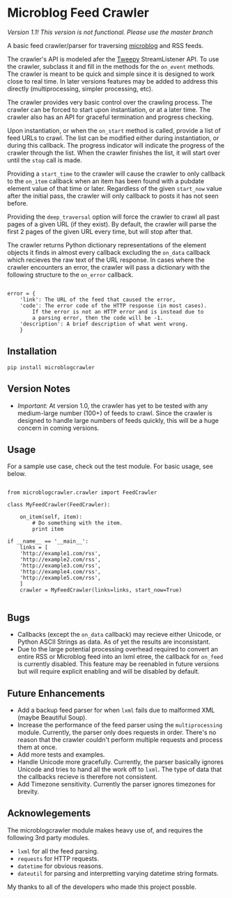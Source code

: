 # Microblog Feed Crawler

*Version 1.1! This version is not functional. Please use the master branch*

A basic feed crawler/parser for traversing [microblog][1] and RSS feeds.  

[1]: http://openmicroblog.com

The crawler's API is modeled afer the [Tweepy][2] StreamListener API. To use the crawler, subclass it and fill in the methods for the `on_event` methods. The crawler is meant to be quick and simple since it is designed to work close to real time. In later versions features may be added to address this directly (multiprocessing, simpler processing, etc). 

[2]: https://github.com/tweepy/tweepy

The crawler provides very basic control over the crawling process. The crawler can be forced to start upon instantiation, or at a later time. The crawler also has an API for graceful termination and progress checking.

Upon instantiation, or when the `on_start` method is called, provide a list of feed URLs to crawl. The list can be modified either during instantiation, or during this callback.  The progress indicator will indicate the progress of the crawler through the list. When the crawler finishes the list, it will start over until the `stop` call is made. 

Providing a `start_time` to the crawler will cause the crawler to only callback to the `on_item` callback when an item has been found with a pubdate element value of that time or later. Regardless of the given `start_now` value after the initial pass, the crawler will only callback to posts it has not seen before.

Providing the `deep_traversal` option will force the crawler to crawl all past pages of a given URL (if they exist). By default, the crawler will parse the first 2 pages of the given URL every time, but will stop after that.

The crawler returns Python dictionary representations of the element objects it finds in almost every callback excluding the `on_data` callback which recieves the raw text of the URL response. In cases where the crawler encounters an error, the crawler will pass a dictionary with the following structure to the `on_error` callback.

<pre><code>
error = {
    'link': The URL of the feed that caused the error,
    'code': The error code of the HTTP response (in most cases). 
        If the error is not an HTTP error and is instead due to 
        a parsing error, then the code will be -1.
    'description': A brief description of what went wrong.
    }
</code></pre>

## Installation

`pip install microblogcrawler`

## Version Notes

- *Important:* At version 1.0, the crawler has yet to be tested with any medium-large number (100+) of feeds to crawl. Since the crawler is designed to handle large numbers of feeds quickly, this will be a huge concern in coming versions.  

## Usage

For a sample use case, check out the test module. For basic usage, see below.

<pre><code>
from microblogcrawler.crawler import FeedCrawler

class MyFeedCrawler(FeedCrawler):
    
    on_item(self, item):
        # Do something with the item.
        print item

if __name__ == '__main__':
    links = [
    'http://example1.com/rss',
    'http://example2.com/rss',
    'http://example3.com/rss',
    'http://example4.com/rss',
    'http://example5.com/rss',
    ]
    crawler = MyFeedCrawler(links=links, start_now=True)

</code></pre>
## Bugs

- Callbacks (except the `on_data` callback) may recieve either Unicode, or Python ASCII Strings as data. As of yet the results are inconsistant. 
- Due to the large potential processing overhead required to convert an entire RSS or Microblog feed into an lxml etree, the callback for `on_feed` is currently disabled. This feature may be reenabled in future versions but will require explicit enabling and will be disabled by default.

## Future Enhancements

- Add a backup feed parser for when `lxml` fails due to malformed XML (maybe Beautiful Soup).
- Increase the performance of the feed parser using the `multiprocessing` module. Currently, the parser only does requests in order. There's no reason that the crawler couldn't perform multiple requests and process them at once.
- Add more tests and examples.
- Handle Unicode more gracefully. Currently, the parser basically ignores Unicode and tries to hand all the work off to `lxml`. The type of data that the callbacks recieve is therefore not consistent.
- Add Timezone sensitivity. Currently the parser ignores timezones for brevity.

## Acknowlegements

The microblogcrawler module makes heavy use of, and requires the following 3rd party modules.

- `lxml` for all the feed parsing.
- `requests` for HTTP requests.
- `datetime` for obvious reasons.
- `dateutil` for parsing and interpretting varying datetime string formats.

My thanks to all of the developers who made this project possble.
